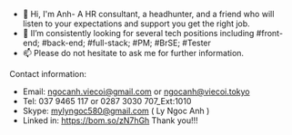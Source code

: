 - 👋 Hi, I'm Anh- A HR consultant, a headhunter, and a friend who will listen to your expectations and support you get the right job.
- 👀 II’m consistently looking for several tech positions including #front-end; #back-end; #full-stack; #PM; #BrSE; #Tester
- 📫 Please do not hesitate to ask me for further information.

Contact information: 
- Email: ngocanh.viecoi@gmail.com or ngocanh@viecoi.tokyo
- Tel: 037 9465 117 or  0287 3030 707_Ext:1010
- Skype: mylyngoc580@gmail.com  ( Ly Ngoc Anh )
- Linked in: https://bom.so/zN7hGh
Thank you!!!

